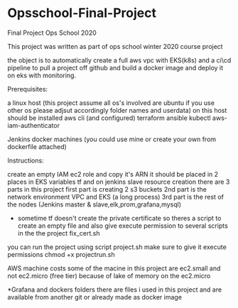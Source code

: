 # Opsschool-Final-Project
Final Project Ops School 2020

This project was written as part of ops school winter 2020 course project

the object is to automatically create a full aws vpc with EKS(k8s) and a ci\cd pipeline to pull a project off github and build a docker image and deploy it on eks with monitoring.

Prerequisites:

a linux host (this project assume all os's involved are ubuntu if you use other os please adjsut accordingly folder names and userdata)
on this host should be installed aws cli (and configured) terraform ansible kubectl aws-iam-authenticator

Jenkins docker machines (you could use mine or create your own from dockerfile attached)

Instructions:

create an empty IAM ec2 role and copy it's ARN it should be placed in 2 places in EKS variables tf and on jenkins slave resource creation
there are 3 parts in this project first part is creating 2 s3 buckets 
2nd part is the network environment VPC and EKS (a long process) 
3rd part is the rest of the nodes (Jenkins master & slave,elk,prom,grafana,mysql)

* sometime tf doesn't create the private certificate
so theres a script to create an empty file and also give execute permission to several scripts in the the project 
fix_cert.sh

you can run the project using script project.sh make sure to give it execute permissions
chmod +x projectrun.sh

AWS machine costs
some of the macine in this project are ec2.small 
and not ec2.micro (free tier)
because of lake of memory on the ec2.micro


*Grafana and dockers folders
there are files i used in this project and are available from another git or already made as docker image
